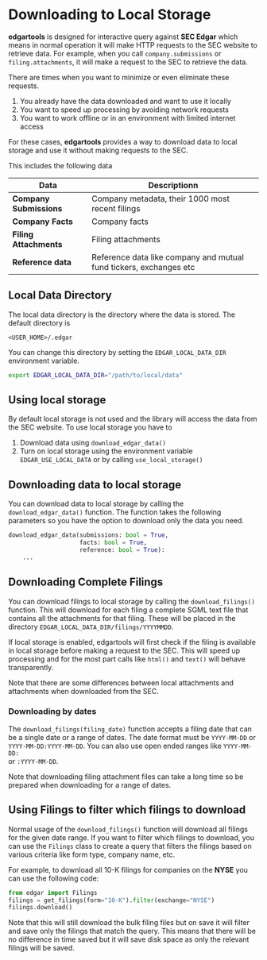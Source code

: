 # Downloading to Local Storage

**edgartools** is designed for interactive query against **SEC Edgar** which means in normal operation it will make HTTP requests to the SEC website to retrieve data.
For example, when you call `company.submissions` or `filing.attachments`, it will make a request to the SEC to retrieve the data.

There are times when you want to minimize or even eliminate these requests.

1. You already have the data downloaded and want to use it locally
2. You want to speed up processing by avoiding network requests
3. You want to work offline or in an environment with limited internet access

For these cases, **edgartools** provides a way to download data to local storage and use it without making requests to the SEC.

This includes the following data


| Data                    | Descriptionn                                                       |
|-------------------------|--------------------------------------------------------------------|
| **Company Submissions** | Company metadata, their 1000 most recent filings                   |
| **Company Facts**       | Company facts                                                      |
| **Filing Attachments**  | Filing attachments                                                 |
| **Reference data**      | Reference data like company and mutual fund tickers, exchanges etc |


## Local Data Directory

The local data directory is the directory where the data is stored. The default directory is

`<USER_HOME>/.edgar`

You can change this directory by setting the `EDGAR_LOCAL_DATA_DIR` environment variable.

```bash
export EDGAR_LOCAL_DATA_DIR="/path/to/local/data"
```

## Using local storage
By default local storage is not used and the library will access the data from the SEC website. 
To use local storage you have to 

1. Download data using `download_edgar_data()`
2. Turn on local storage using the environment variable `EDGAR_USE_LOCAL_DATA` or by calling `use_local_storage()`


## Downloading data to local storage

You can download data to local storage by calling the `download_edgar_data()` function. 
The function takes the following parameters so you have the option to download only the data you need.

```python
download_edgar_data(submissions: bool = True,
                    facts: bool = True,
                    reference: bool = True):
    ...
```

## Downloading Complete Filings

You can download filings to local storage by calling the `download_filings()` function.
This will download for each filing a complete SGML text file that contains all the attachments for that filing.
These will be placed in the directory `EDGAR_LOCAL_DATA_DIR/filings/YYYYMMDD`. 

If local storage is enabled, edgartools will first check if the filing is available in local storage before making a request to the SEC.
This will speed up processing and for the most part calls like `html()` and `text()` will behave transparently.

Note that there are some differences between local attachments and attachments when downloaded from the SEC.

### Downloading by dates

The `download_filings(filing_date)` function accepts a filing date that can be a single date or a range of dates.
The date format must be `YYYY-MM-DD` or `YYYY-MM-DD:YYYY-MM-DD`. You can also use open ended ranges like `YYYY-MM-DD:`  
or `:YYYY-MM-DD`. 

Note that downloading filing attachment files can take a long time so be prepared when downloading for a range of dates.


## Using Filings to filter which filings to download

Normal usage of the `download_filings()` function will download all filings for the given date range.
If you want to filter which filings to download, you can use the `Filings` class to create a query that filters the filings based on various criteria like form type, company name, etc.

For example, to download all 10-K filings for companies on the **NYSE** you can use the following code:
```python
from edgar import Filings
filings = get_filings(form="10-K").filter(exchange="NYSE")
filings.download()
```

Note that this will still download the bulk filing files but on save it will filter and save only the filings that match the query.
This means that there will be no difference in time saved but it will save disk space as only the relevant filings will be saved.





